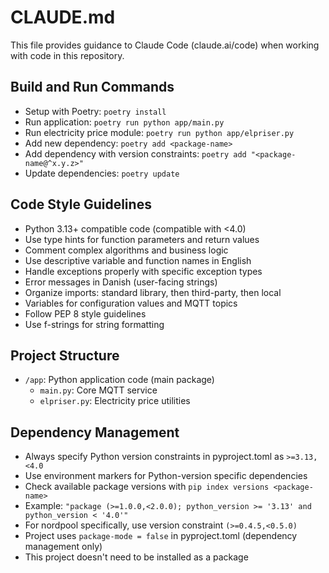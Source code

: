 # CLAUDE.md

This file provides guidance to Claude Code (claude.ai/code) when working with code in this repository.

## Build and Run Commands
- Setup with Poetry: `poetry install`
- Run application: `poetry run python app/main.py`
- Run electricity price module: `poetry run python app/elpriser.py`
- Add new dependency: `poetry add <package-name>`
- Add dependency with version constraints: `poetry add "<package-name@^x.y.z>"`
- Update dependencies: `poetry update`

## Code Style Guidelines
- Python 3.13+ compatible code (compatible with <4.0)
- Use type hints for function parameters and return values
- Comment complex algorithms and business logic
- Use descriptive variable and function names in English
- Handle exceptions properly with specific exception types
- Error messages in Danish (user-facing strings)
- Organize imports: standard library, then third-party, then local
- Variables for configuration values and MQTT topics
- Follow PEP 8 style guidelines
- Use f-strings for string formatting

## Project Structure
- `/app`: Python application code (main package)
  - `main.py`: Core MQTT service
  - `elpriser.py`: Electricity price utilities

## Dependency Management
- Always specify Python version constraints in pyproject.toml as `>=3.13,<4.0`
- Use environment markers for Python-version specific dependencies
- Check available package versions with `pip index versions <package-name>`
- Example: `"package (>=1.0.0,<2.0.0); python_version >= '3.13' and python_version < '4.0'"`
- For nordpool specifically, use version constraint `(>=0.4.5,<0.5.0)`
- Project uses `package-mode = false` in pyproject.toml (dependency management only)
- This project doesn't need to be installed as a package